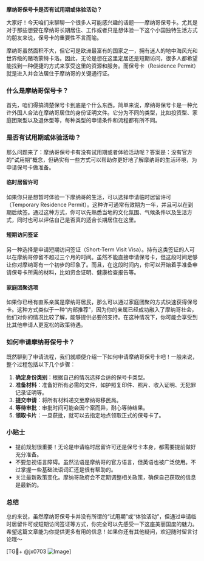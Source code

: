 **摩纳哥保号卡是否有试用期或体验活动？**

大家好！今天咱们来聊聊一个很多人可能感兴趣的话题——摩纳哥保号卡。尤其是对于那些想要在摩纳哥长期居住、工作或者只是想体验一下这个小国独特生活方式的朋友来说，保号卡的重要性不言而喻。

摩纳哥虽然面积不大，但它可是欧洲最富有的国家之一，拥有迷人的地中海风光和世界级的赌场蒙特卡洛。因此，无论是想在这里定居还是短期访问，很多人都希望能找到一种便捷的方式来享受这里的资源和服务。而保号卡（Residence Permit）就是进入并合法居住于摩纳哥的关键通行证。

### 什么是摩纳哥保号卡？

首先，咱们得搞清楚保号卡到底是个什么东西。简单来说，摩纳哥保号卡是一种允许外国人合法在摩纳哥居住的身份证明文件。它分为不同的类型，比如投资型、家庭团聚型以及退休型等，每种类型的申请条件和流程都有所不同。

### 是否有试用期或体验活动？

那么问题来了：摩纳哥保号卡有没有试用期或者体验活动呢？答案是：没有官方的“试用期”概念，但确实有一些方式可以帮助你更好地了解摩纳哥的生活环境，为申请保号卡做准备。

#### 临时居留许可

如果你只是想暂时体验一下摩纳哥的生活，可以选择申请临时居留许可（Temporary Residence Permit）。这种许可通常有效期为一年，并且可以在到期后续签。通过这种方式，你可以先熟悉当地的文化氛围、气候条件以及生活方式，同时也可以评估自己是否真的适合长期居住在这里。

#### 短期访问签证

另一种选择是申请短期访问签证（Short-Term Visit Visa）。持有这类签证的人可以在摩纳哥停留不超过三个月的时间。虽然不能直接申请保号卡，但这段时间足够让你对摩纳哥有一个初步的印象了。而且，在这段时间内，你可以开始着手准备申请保号卡所需的材料，比如资金证明、健康检查报告等。

#### 家庭团聚选项

如果你已经有直系亲属是摩纳哥居民，那么可以通过家庭团聚的方式快速获得保号卡。这种方式类似于一种“内部推荐”，因为你的亲属已经成功融入了摩纳哥社会，他们对你的情况比较了解，能够提供必要的支持。在这种情况下，你可能会享受到比其他申请人更宽松的政策待遇。

### 如何申请摩纳哥保号卡？

既然聊到了申请流程，我们就顺便介绍一下如何申请摩纳哥保号卡吧！一般来说，整个过程包括以下几个步骤：

1. **确定身份类别**：根据自己的情况选择合适的保号卡类型。
2. **准备材料**：准备好所有必需的文件，如护照复印件、照片、收入证明、无犯罪记录证明等。
3. **提交申请**：将所有材料递交至摩纳哥移民局。
4. **等待审批**：审批时间可能会因个案而异，耐心等待结果。
5. **领取卡片**：一旦获批，就可以去指定地点领取正式的保号卡了。

### 小贴士

- 提前规划很重要！无论是申请临时居留许可还是保号卡本身，都需要提前做好充分准备。
- 不要忽视语言障碍。虽然法语是摩纳哥的官方语言，但英语也被广泛使用。不过掌握一些基础法语词汇还是很有帮助的。
- 关注最新政策变化。摩纳哥政府会不定期调整相关政策，确保自己获取的信息是最新的。

### 总结

总的来说，虽然摩纳哥保号卡并没有所谓的“试用期”或“体验活动”，但通过申请临时居留许可或短期访问签证等方式，你完全可以先感受一下这座美丽国度的魅力。希望这篇文章能为你提供更多有用的信息！如果你还有其他疑问，欢迎随时留言讨论哦～

[TG💪+ @jx0703 ![Image](https://github.com/user-attachments/assets/dbca1d08-cadb-493c-b0ec-ad6f7a83f270)]